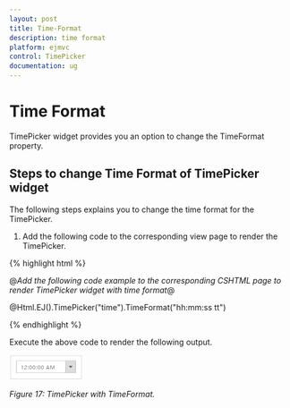 ```yaml
---
layout: post
title: Time-Format
description: time format
platform: ejmvc
control: TimePicker
documentation: ug
---
```


# Time Format

TimePicker widget provides you an option to change the TimeFormat property.

## Steps to change Time Format of TimePicker widget

The following steps explains you to change the time format for the TimePicker.

1. Add the following code to the corresponding view page to render the TimePicker.



{% highlight html %}

@*Add the following code example to the corresponding CSHTML page to render TimePicker widget with time format*@

@Html.EJ().TimePicker("time").TimeFormat("hh:mm:ss tt")

{% endhighlight %}


Execute the above code to render the following output.

![](Time-Format_images/Time-Format_img1.png)



_Figure 17: TimePicker with TimeFormat._

